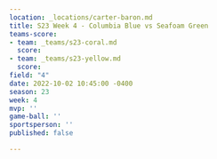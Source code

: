 ```yaml
---
location: _locations/carter-baron.md
title: S23 Week 4 - Columbia Blue vs Seafoam Green
teams-score:
- team: _teams/s23-coral.md
  score: 
- team: _teams/s23-yellow.md
  score: 
field: "4"
date: 2022-10-02 10:45:00 -0400
season: 23
week: 4
mvp: ''
game-ball: ''
sportsperson: ''
published: false

---
```

